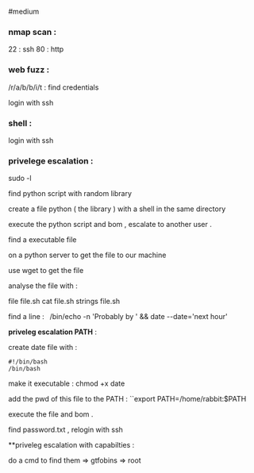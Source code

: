 
#medium 
### nmap scan : 

22 : ssh
80 : http
### web fuzz : 

/r/a/b/b/i/t : find credentials 

login with ssh
### shell : 

login with ssh

### privelege escalation : 

sudo -l

find python script with random library

create a file python ( the library ) with a shell in the same directory

execute the python script and bom , escalate to another user .

find a executable file

on a python server to get the file to our machine 

use wget to get the file 

analyse the file with : 

file file.sh
cat file.sh 
strings file.sh

find a line : ``
``/bin/echo -n 'Probably by ' && date --date='next hour' 

**priveleg escalation PATH** : 

create date file with : 
```
#!/bin/bash
/bin/bash
```

make it executable : chmod +x date

add the pwd of this file to the PATH : ``export PATH=/home/rabbit:$PATH

execute the file and bom .

find password.txt , relogin with ssh

**priveleg escalation with capabilties  : 

do a cmd to find them => gtfobins => root